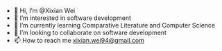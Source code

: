 - 👋 Hi, I’m @Xixian Wei
- 👀 I’m interested in software development
- 🌱 I’m currently learning Comparative Literature and Computer Science
- 💞️ I’m looking to collaborate on software development
- 📫 How to reach me xixian.wei94@gmail.com

<!---
xxforreal/xxforreal is a ✨ special ✨ repository because its `README.md` (this file) appears on your GitHub profile.
You can click the Preview link to take a look at your changes.
--->
